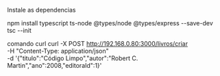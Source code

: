 Instale as dependencias

npm install typescript ts-node @types/node @types/express --save-dev
tsc --init

comando curl
curl -X POST http://192.168.0.80:3000/livros/criar \
  -H "Content-Type: application/json" \
  -d '{"titulo":"Código Limpo","autor":"Robert C. Martin","ano":2008,"editoraId":1}'
